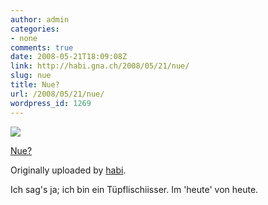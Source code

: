```yaml
---
author: admin
categories:
- none
comments: true
date: 2008-05-21T18:09:08Z
link: http://habi.gna.ch/2008/05/21/nue/
slug: nue
title: Nue?
url: /2008/05/21/nue/
wordpress_id: 1269
---
```


[![](http://farm3.static.flickr.com/2060/2510923925_c80c40deea_m.jpg)](http://www.flickr.com/photos/habi/2510923925/)
   

 
  [Nue?](http://www.flickr.com/photos/habi/2510923925/)
    

  Originally uploaded by [habi](http://www.flickr.com/people/habi/).
 



Ich sag's ja; ich bin ein Tüpflischiisser. Im 'heute' von heute.
  

